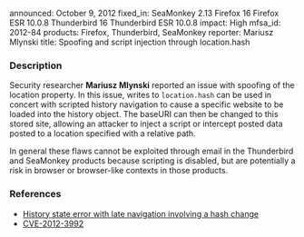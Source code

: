 announced: October 9, 2012
fixed_in: SeaMonkey 2.13
          Firefox 16
          Firefox ESR 10.0.8
          Thunderbird 16
          Thunderbird ESR 10.0.8
impact: High
mfsa_id: 2012-84
products: Firefox, Thunderbird, SeaMonkey
reporter: Mariusz Mlynski
title: Spoofing and script injection through location.hash

<h3>Description</h3>

<p>Security researcher <strong>Mariusz Mlynski</strong> reported an issue with
spoofing of the location property. In this issue, writes to
<code>location.hash</code> can be used in concert with scripted history
navigation to cause a specific website to be loaded into the history object. The
baseURI can then be changed to this stored site, allowing an attacker to inject
a script or intercept posted data posted to a location specified with a relative
path.
</p>

<p class="note">In general these flaws cannot be exploited through email in the
Thunderbird and SeaMonkey products because scripting is disabled, but are
potentially a risk in browser or browser-like contexts in those products.</p>


<h3>References</h3>

<ul>
  <li><a href="https://bugzilla.mozilla.org/show_bug.cgi?id=775009">
      History state error with late navigation involving a hash change</a></li>
  <li><a href="http://cve.mitre.org/cgi-bin/cvename.cgi?name=CVE-2012-3992" class="ex-ref">CVE-2012-3992</a></li>
</ul>



